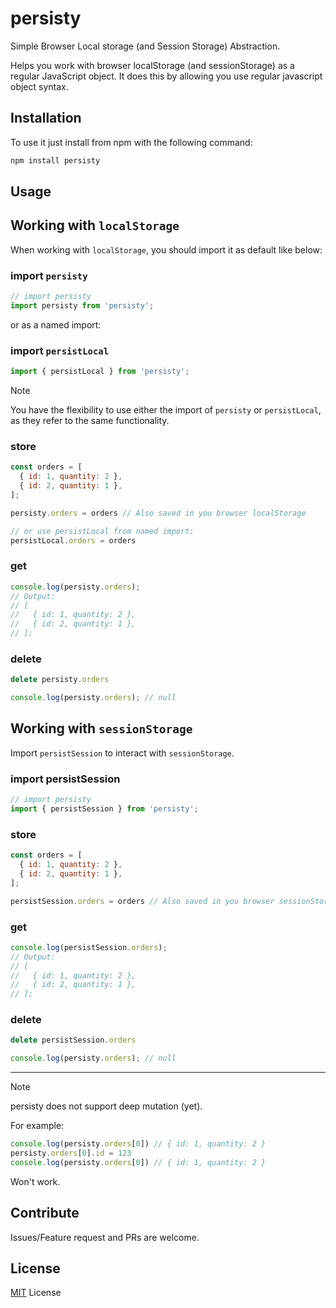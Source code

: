# persisty

Simple Browser Local storage (and Session Storage) Abstraction.

Helps you work with browser localStorage (and sessionStorage) as a regular JavaScript object. It does this by allowing you use regular javascript object syntax.

## Installation

To use it just install from npm with the following command:

```bash
npm install persisty
```

## Usage

## Working with `localStorage`

When working with `localStorage`, you should import it as default like below:

### import `persisty`

```javascript
// import persisty
import persisty from 'persisty';
```

or as a named import:

### import `persistLocal`

```javascript
import { persistLocal } from 'persisty';
```

> [!NOTE]
> You have the flexibility to use either the import of `persisty` or `persistLocal`, as they refer to the same functionality.

### store

```javascript
const orders = [
  { id: 1, quantity: 2 },
  { id: 2, quantity: 1 },
];

persisty.orders = orders // Also saved in you browser localStorage

// or use persistLocal from named import:
persistLocal.orders = orders
```

### get

```javascript
console.log(persisty.orders);
// Output:
// [
//   { id: 1, quantity: 2 },
//   { id: 2, quantity: 1 },
// ];

```

### delete

```javascript
delete persisty.orders

console.log(persisty.orders); // null
```

## Working with `sessionStorage`

Import `persistSession` to interact with  `sessionStorage`.

### import persistSession

```javascript
// import persisty
import { persistSession } from 'persisty';
```

### store

```javascript
const orders = [
  { id: 1, quantity: 2 },
  { id: 2, quantity: 1 },
];

persistSession.orders = orders // Also saved in you browser sessionStorage
```

### get

```javascript
console.log(persistSession.orders);
// Output:
// [
//   { id: 1, quantity: 2 },
//   { id: 2, quantity: 1 },
// ];

```

### delete

```javascript
delete persistSession.orders

console.log(persisty.orders); // null
```

----

> [!NOTE]
> persisty does not support deep mutation (yet).

For example:

```javascript
console.log(persisty.orders[0]) // { id: 1, quantity: 2 }
persisty.orders[0].id = 123
console.log(persisty.orders[0]) // { id: 1, quantity: 2 }
```

Won't work.

## Contribute

Issues/Feature request and PRs are welcome.

## License

[MIT](./LICENSE) License
